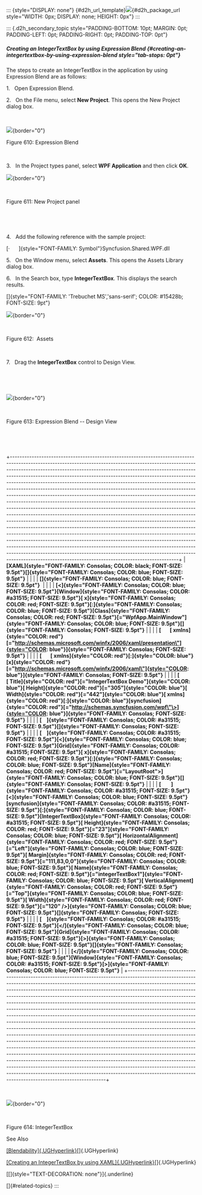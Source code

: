 ::: {style="DISPLAY: none"}
[](ms-xhelp:///?Id=d2h_url_template){#d2h_url_template}![](!package_url!){#d2h_package_url style="WIDTH: 0px; DISPLAY: none; HEIGHT: 0px"}
:::

::: {.d2h_secondary_topic style="PADDING-BOTTOM: 10pt; MARGIN: 0pt; PADDING-LEFT: 0pt; PADDING-RIGHT: 0pt; PADDING-TOP: 0pt"}
##### Creating an IntegerTextBox by using Expression Blend {#creating-an-integertextbox-by-using-expression-blend style="tab-stops: 0pt"}

The steps to create an IntegerTextBox in the application by using Expression Blend are as follows:

1.   Open Expression Blend.

2.   On the File menu, select **New Project**. This opens the New Project dialog box.

 

![](ImagesExt/image30_557.jpg){border="0"}

Figure 610: Expression Blend

 

3.   In the Project types panel, select **WPF Application** and then click **OK**.

![](ImagesExt/image30_21.png){border="0"}

 

Figure 611: New Project panel

 

 

4.   Add the following reference with the sample project:

[·      ]{style="FONT-FAMILY: Symbol"}Syncfusion.Shared.WPF.dll

5.   On the Window menu, select **Assets**. This opens the Assets Library dialog box.

6.   In the Search box, type **IntegerTextBox**. This displays the search results.

[]{style="FONT-FAMILY: 'Trebuchet MS','sans-serif'; COLOR: #15428b; FONT-SIZE: 9pt"} 

![](ImagesExt/image30_558.png){border="0"}

 

Figure 612:  Assets

 

7.   Drag the **IntegerTextBox** control to Design View.

 

 

![](ImagesExt/image30_559.png){border="0"}

 

Figure 613: Expression Blend -- Design View

 

 

+---------------------------------------------------------------------------------------------------------------------------------------------------------------------------------------------------------------------------------------------------------------------------------------------------------------------------------------------------------------------------------------------------------------------------------------------------------------------------------------------------------------------------------------------------------------------------------------------------------------------------------------------------------------------------------------------------------------------------------------------------------------------------------------------------------------------------------------------------------------------------------------------------------------------------------------------------------------------------------------------------------------------------------------------------------------------------------------------------------------------------------------------------------------------------------------------------------------------------------------------------------------------------------------------------------------------------------------------------------------------+
| **[XAML]{style="FONT-FAMILY: Consolas; COLOR: black; FONT-SIZE: 9.5pt"}[]{style="FONT-FAMILY: Consolas; COLOR: blue; FONT-SIZE: 9.5pt"}**                                                                                                                                                                                                                                                                                                                                                                                                                                                                                                                                                                                                                                                                                                                                                                                                                                                                                                                                                                                                                                                                                                                                                                                                                           |
|                                                                                                                                                                                                                                                                                                                                                                                                                                                                                                                                                                                                                                                                                                                                                                                                                                                                                                                                                                                                                                                                                                                                                                                                                                                                                                                                                                     |
| **[]{style="FONT-FAMILY: Consolas; COLOR: blue; FONT-SIZE: 9.5pt"}**                                                                                                                                                                                                                                                                                                                                                                                                                                                                                                                                                                                                                                                                                                                                                                                                                                                                                                                                                                                                                                                                                                                                                                                                                                                                                                |
|                                                                                                                                                                                                                                                                                                                                                                                                                                                                                                                                                                                                                                                                                                                                                                                                                                                                                                                                                                                                                                                                                                                                                                                                                                                                                                                                                                     |
| **[\<]{style="FONT-FAMILY: Consolas; COLOR: blue; FONT-SIZE: 9.5pt"}[Window]{style="FONT-FAMILY: Consolas; COLOR: #a31515; FONT-SIZE: 9.5pt"}[ x]{style="FONT-FAMILY: Consolas; COLOR: red; FONT-SIZE: 9.5pt"}[:]{style="FONT-FAMILY: Consolas; COLOR: blue; FONT-SIZE: 9.5pt"}[Class]{style="FONT-FAMILY: Consolas; COLOR: red; FONT-SIZE: 9.5pt"}[=\"WpfApp.MainWindow\"]{style="FONT-FAMILY: Consolas; COLOR: blue; FONT-SIZE: 9.5pt"}[]{style="FONT-FAMILY: Consolas; FONT-SIZE: 9.5pt"}**                                                                                                                                                                                                                                                                                                                                                                                                                                                                                                                                                                                                                                                                                                                                                                                                                                                                      |
|                                                                                                                                                                                                                                                                                                                                                                                                                                                                                                                                                                                                                                                                                                                                                                                                                                                                                                                                                                                                                                                                                                                                                                                                                                                                                                                                                                     |
| **[       [ xmlns]{style="COLOR: red"}[=\"http://schemas.microsoft.com/winfx/2006/xaml/presentation\"]{style="COLOR: blue"}]{style="FONT-FAMILY: Consolas; FONT-SIZE: 9.5pt"}**                                                                                                                                                                                                                                                                                                                                                                                                                                                                                                                                                                                                                                                                                                                                                                                                                                                                                                                                                                                                                                                                                                                                                                                     |
|                                                                                                                                                                                                                                                                                                                                                                                                                                                                                                                                                                                                                                                                                                                                                                                                                                                                                                                                                                                                                                                                                                                                                                                                                                                                                                                                                                     |
| **[       [ xmlns]{style="COLOR: red"}[:]{style="COLOR: blue"}[x]{style="COLOR: red"}[=\"http://schemas.microsoft.com/winfx/2006/xaml\"]{style="COLOR: blue"}]{style="FONT-FAMILY: Consolas; FONT-SIZE: 9.5pt"}**                                                                                                                                                                                                                                                                                                                                                                                                                                                                                                                                                                                                                                                                                                                                                                                                                                                                                                                                                                                                                                                                                                                                                   |
|                                                                                                                                                                                                                                                                                                                                                                                                                                                                                                                                                                                                                                                                                                                                                                                                                                                                                                                                                                                                                                                                                                                                                                                                                                                                                                                                                                     |
| **[       [ Title]{style="COLOR: red"}[=\"IntegerTextBox Demo\"]{style="COLOR: blue"}[ Height]{style="COLOR: red"}[=\"305\"]{style="COLOR: blue"}[ Width]{style="COLOR: red"}[=\"442\"]{style="COLOR: blue"}[ xmlns]{style="COLOR: red"}[:]{style="COLOR: blue"}[syncfusion]{style="COLOR: red"}[=\"http://schemas.syncfusion.com/wpf\"\>]{style="COLOR: blue"}]{style="FONT-FAMILY: Consolas; FONT-SIZE: 9.5pt"}**                                                                                                                                                                                                                                                                                                                                                                                                                                                                                                                                                                                                                                                                                                                                                                                                                                                                                                                                                 |
|                                                                                                                                                                                                                                                                                                                                                                                                                                                                                                                                                                                                                                                                                                                                                                                                                                                                                                                                                                                                                                                                                                                                                                                                                                                                                                                                                                     |
| **[    ]{style="FONT-FAMILY: Consolas; COLOR: #a31515; FONT-SIZE: 9.5pt"}[]{style="FONT-FAMILY: Consolas; FONT-SIZE: 9.5pt"}**                                                                                                                                                                                                                                                                                                                                                                                                                                                                                                                                                                                                                                                                                                                                                                                                                                                                                                                                                                                                                                                                                                                                                                                                                                      |
|                                                                                                                                                                                                                                                                                                                                                                                                                                                                                                                                                                                                                                                                                                                                                                                                                                                                                                                                                                                                                                                                                                                                                                                                                                                                                                                                                                     |
| **[    ]{style="FONT-FAMILY: Consolas; COLOR: #a31515; FONT-SIZE: 9.5pt"}[\<]{style="FONT-FAMILY: Consolas; COLOR: blue; FONT-SIZE: 9.5pt"}[Grid]{style="FONT-FAMILY: Consolas; COLOR: #a31515; FONT-SIZE: 9.5pt"}[ x]{style="FONT-FAMILY: Consolas; COLOR: red; FONT-SIZE: 9.5pt"}[:]{style="FONT-FAMILY: Consolas; COLOR: blue; FONT-SIZE: 9.5pt"}[Name]{style="FONT-FAMILY: Consolas; COLOR: red; FONT-SIZE: 9.5pt"}[=\"LayoutRoot\"\>]{style="FONT-FAMILY: Consolas; COLOR: blue; FONT-SIZE: 9.5pt"}[]{style="FONT-FAMILY: Consolas; FONT-SIZE: 9.5pt"}**                                                                                                                                                                                                                                                                                                                                                                                                                                                                                                                                                                                                                                                                                                                                                                                                       |
|                                                                                                                                                                                                                                                                                                                                                                                                                                                                                                                                                                                                                                                                                                                                                                                                                                                                                                                                                                                                                                                                                                                                                                                                                                                                                                                                                                     |
| **[        ]{style="FONT-FAMILY: Consolas; COLOR: #a31515; FONT-SIZE: 9.5pt"}[\<]{style="FONT-FAMILY: Consolas; COLOR: blue; FONT-SIZE: 9.5pt"}[syncfusion]{style="FONT-FAMILY: Consolas; COLOR: #a31515; FONT-SIZE: 9.5pt"}[:]{style="FONT-FAMILY: Consolas; COLOR: blue; FONT-SIZE: 9.5pt"}[IntegerTextBox]{style="FONT-FAMILY: Consolas; COLOR: #a31515; FONT-SIZE: 9.5pt"}[ Height]{style="FONT-FAMILY: Consolas; COLOR: red; FONT-SIZE: 9.5pt"}[=\"23\"]{style="FONT-FAMILY: Consolas; COLOR: blue; FONT-SIZE: 9.5pt"}[ HorizontalAlignment]{style="FONT-FAMILY: Consolas; COLOR: red; FONT-SIZE: 9.5pt"}[=\"Left\"]{style="FONT-FAMILY: Consolas; COLOR: blue; FONT-SIZE: 9.5pt"}[ Margin]{style="FONT-FAMILY: Consolas; COLOR: red; FONT-SIZE: 9.5pt"}[=\"111,83,0,0\"]{style="FONT-FAMILY: Consolas; COLOR: blue; FONT-SIZE: 9.5pt"}[ Name]{style="FONT-FAMILY: Consolas; COLOR: red; FONT-SIZE: 9.5pt"}[=\"integerTextBox1\"]{style="FONT-FAMILY: Consolas; COLOR: blue; FONT-SIZE: 9.5pt"}[ VerticalAlignment]{style="FONT-FAMILY: Consolas; COLOR: red; FONT-SIZE: 9.5pt"}[=\"Top\"]{style="FONT-FAMILY: Consolas; COLOR: blue; FONT-SIZE: 9.5pt"}[ Width]{style="FONT-FAMILY: Consolas; COLOR: red; FONT-SIZE: 9.5pt"}[=\"120\" /\>]{style="FONT-FAMILY: Consolas; COLOR: blue; FONT-SIZE: 9.5pt"}[]{style="FONT-FAMILY: Consolas; FONT-SIZE: 9.5pt"}** |
|                                                                                                                                                                                                                                                                                                                                                                                                                                                                                                                                                                                                                                                                                                                                                                                                                                                                                                                                                                                                                                                                                                                                                                                                                                                                                                                                                                     |
| **[    ]{style="FONT-FAMILY: Consolas; COLOR: #a31515; FONT-SIZE: 9.5pt"}[\</]{style="FONT-FAMILY: Consolas; COLOR: blue; FONT-SIZE: 9.5pt"}[Grid]{style="FONT-FAMILY: Consolas; COLOR: #a31515; FONT-SIZE: 9.5pt"}[\>]{style="FONT-FAMILY: Consolas; COLOR: blue; FONT-SIZE: 9.5pt"}[]{style="FONT-FAMILY: Consolas; FONT-SIZE: 9.5pt"}**                                                                                                                                                                                                                                                                                                                                                                                                                                                                                                                                                                                                                                                                                                                                                                                                                                                                                                                                                                                                                          |
|                                                                                                                                                                                                                                                                                                                                                                                                                                                                                                                                                                                                                                                                                                                                                                                                                                                                                                                                                                                                                                                                                                                                                                                                                                                                                                                                                                     |
| **[\</]{style="FONT-FAMILY: Consolas; COLOR: blue; FONT-SIZE: 9.5pt"}[Window]{style="FONT-FAMILY: Consolas; COLOR: #a31515; FONT-SIZE: 9.5pt"}[\>]{style="FONT-FAMILY: Consolas; COLOR: blue; FONT-SIZE: 9.5pt"}**                                                                                                                                                                                                                                                                                                                                                                                                                                                                                                                                                                                                                                                                                                                                                                                                                                                                                                                                                                                                                                                                                                                                                  |
+---------------------------------------------------------------------------------------------------------------------------------------------------------------------------------------------------------------------------------------------------------------------------------------------------------------------------------------------------------------------------------------------------------------------------------------------------------------------------------------------------------------------------------------------------------------------------------------------------------------------------------------------------------------------------------------------------------------------------------------------------------------------------------------------------------------------------------------------------------------------------------------------------------------------------------------------------------------------------------------------------------------------------------------------------------------------------------------------------------------------------------------------------------------------------------------------------------------------------------------------------------------------------------------------------------------------------------------------------------------------+

 

![](ImagesExt/image30_555.png){border="0"}

 

Figure 614: IntegerTextBox

See Also

[[Blendability]{.UGHyperlink}](ms-xhelp:///?Id=3a8c90d1-1f38-4064-8f29-b1c63b9f1a07)[]{.UGHyperlink}

[[Creating an IntegerTextBox by using XAML]{.UGHyperlink}](ms-xhelp:///?Id=98a30f06-d286-444a-8468-a523d23df7c1)[]{.UGHyperlink}

[[]{style="TEXT-DECORATION: none"}]{.underline} 

[]{#related-topics}
:::
